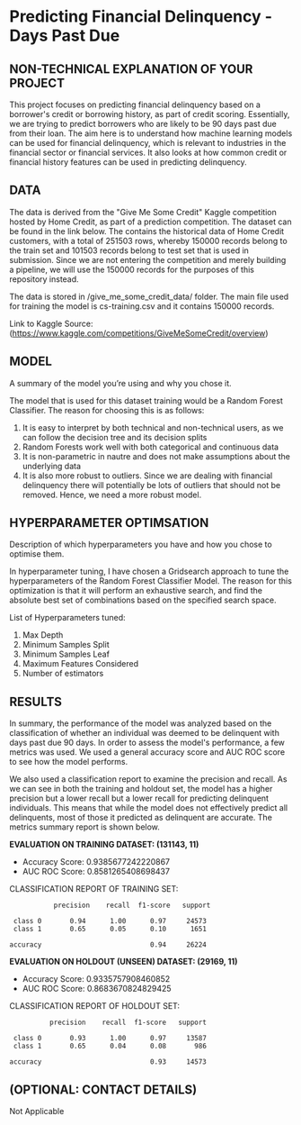 # Predicting Financial Delinquency - Days Past Due

## NON-TECHNICAL EXPLANATION OF YOUR PROJECT
This project focuses on predicting financial delinquency based on a borrower's credit or borrowing history, as part of credit scoring. Essentially, we are trying to predict borrowers who are likely to be 90 days past due from their loan. The aim here is to understand how machine learning models can be used for financial delinquency, which is relevant to industries in the financial sector or financial services. It also looks at how common credit or financial history features can be used in predicting delinquency.

## DATA
The data is derived from the "Give Me Some Credit" Kaggle competition hosted by Home Credit, as part of a prediction competition. The dataset can be found in the link below. The contains the historical data of Home Credit customers, with a total of 251503 rows, whereby 150000 records belong to the train set and 101503 records belong to test set that is used in submission. Since we are not entering the competition and merely building a pipeline, we will use the 150000 records for the purposes of this repository instead.

The data is stored in /give_me_some_credit_data/ folder. The main file used for training the model is cs-training.csv and it contains 150000 records.

Link to Kaggle Source:
(https://www.kaggle.com/competitions/GiveMeSomeCredit/overview)


## MODEL 
A summary of the model you’re using and why you chose it. 

The model that is used for this dataset training would be a Random Forest Classifier. The reason for choosing this is as follows:

1. It is easy to interpret by both technical and non-technical users, as we can follow the decision tree and its decision splits
2. Random Forests work well with both categorical and continuous data
3. It is non-parametric in nautre and does not make assumptions about the underlying data
4. It is also more robust to outliers. Since we are dealing with financial delinquency there will potentially be lots of outliers that should not be removed. Hence, we need a more robust model.

## HYPERPARAMETER OPTIMSATION
Description of which hyperparameters you have and how you chose to optimise them. 

In hyperparameter tuning, I have chosen a Gridsearch approach to tune the hyperparameters of the Random Forest Classifier Model. The reason for this optimization is that it will perform an exhaustive search, and find the absolute best set of combinations based on the specified search space.

List of Hyperparameters tuned:
1. Max Depth
2. Minimum Samples Split
3. Minimum Samples Leaf
4. Maximum Features Considered
5. Number of estimators

## RESULTS
In summary, the performance of the model was analyzed based on the classification of whether an individual was deemed to be delinquent with days past due 90 days. In order to assess the model's performance, a few metrics was used. We used a general accuracy score and AUC ROC score to see how the model performs.

We also used a classification report to examine the precision and recall. As we can see in both the training and holdout set, the model has a higher precision but a lower recall but a lower recall for predicting delinquent individuals. This means that while the model does not effectively predict all delinquents, most of those it predicted as delinquent are accurate. The metrics summary report is shown below.

**EVALUATION ON TRAINING DATASET: (131143, 11)**

- Accuracy Score: 0.9385677242220867
- AUC ROC Score: 0.8581265408698437

CLASSIFICATION REPORT OF TRAINING SET:

               precision    recall  f1-score   support

     class 0       0.94      1.00      0.97     24573
     class 1       0.65      0.05      0.10      1651

    accuracy                           0.94     26224


**EVALUATION ON HOLDOUT (UNSEEN) DATASET: (29169, 11)**

- Accuracy Score: 0.9335757908460852
- AUC ROC Score: 0.8683670824829425

CLASSIFICATION REPORT OF HOLDOUT SET:

              precision    recall  f1-score   support

     class 0       0.93      1.00      0.97     13587
     class 1       0.65      0.04      0.08       986

    accuracy                           0.93     14573


## (OPTIONAL: CONTACT DETAILS)
Not Applicable

